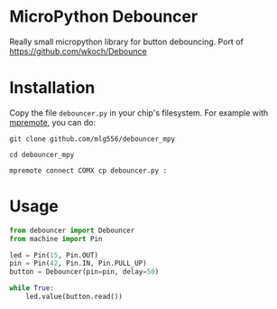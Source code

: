 # MicroPython Debouncer

Really small micropython library for button debouncing. Port of
https://github.com/wkoch/Debounce

# Installation

Copy the file `debouncer.py` in your chip's filesystem. For example with
[mpremote](https://docs.micropython.org/en/latest/reference/mpremote.html), you
can do:

```
git clone github.com/mlg556/debouncer_mpy

cd debouncer_mpy

mpremote connect COMX cp debouncer.py :
```

# Usage

```python
from debouncer import Debouncer
from machine import Pin

led = Pin(15, Pin.OUT)
pin = Pin(42, Pin.IN, Pin.PULL_UP)
button = Debouncer(pin=pin, delay=50)

while True:
    led.value(button.read())
```
